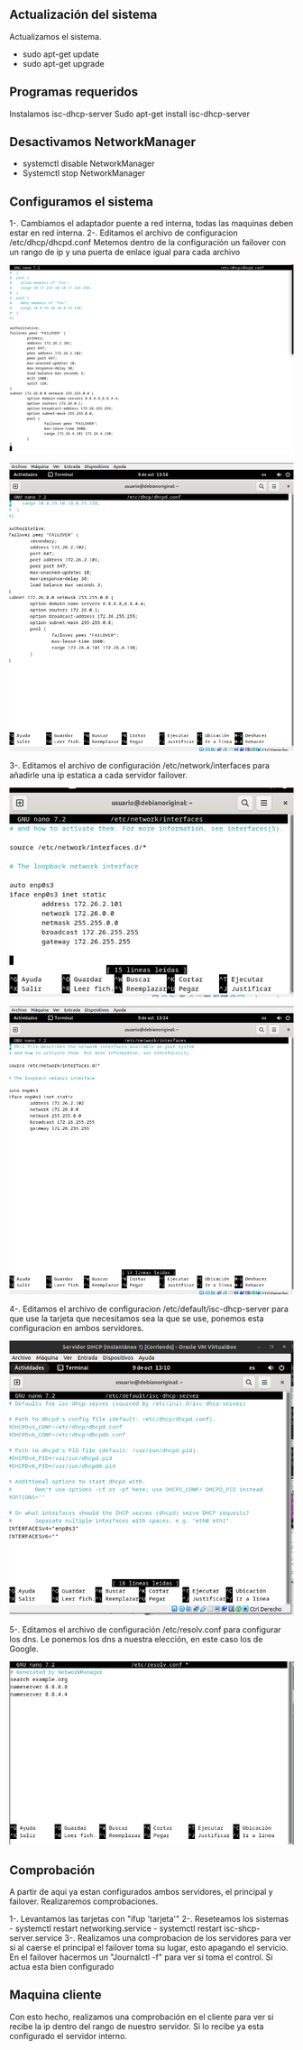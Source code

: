 ## Actualización del sistema
Actualizamos el sistema.
- sudo apt-get update
- sudo apt-get upgrade

## Programas requeridos
Instalamos isc-dhcp-server
Sudo apt-get install isc-dhcp-server

## Desactivamos NetworkManager
- systemctl disable NetworkManager
- Systemctl stop NetworkManager

## Configuramos el sistema

1-. Cambiamos el adaptador puente a red interna, todas las maquinas deben estar en red interna.
2-. Editamos el archivo de configuracion /etc/dhcp/dhcpd.conf Metemos dentro de la configuración un 
    failover con un rango de ip y una puerta de enlace igual para cada archivo

![Failover1](/Imagenes/failover1.png)

![Failover2](/Imagenes/failover2.png)

3-. Editamos el archivo de configuración /etc/network/interfaces para añadirle una ip estatica a cada servidor failover.

![Interface1](/Imagenes/interface1.png)

![Interface2](/Imagenes/interface2.png)

4-. Editamos el archivo de configuracion /etc/default/isc-dhcp-server para que use la tarjeta que necesitamos sea la 
    que se use, ponemos esta configuracion en ambos servidores.

![isc](/Imagenes/isc.png)

5-. Editamos el archivo de configuración /etc/resolv.conf para configurar los dns. Le ponemos los dns a 
    nuestra elección, en este caso los de Google.

![dns](/Imagenes/dns.png)

## Comprobación
A partir de aqui ya estan configurados ambos servidores, el principal y failover. Realizaremos comprobaciones.

1-. Levantamos las tarjetas con "ifup 'tarjeta'"
2-. Reseteamos los sistemas
    - systemctl restart networking.service
    - systemctl restart isc-shcp-server.service
3-. Realizamos una comprobacion de los servidores para ver si al caerse el principal el failover toma su lugar, 
    esto apagando el servicio. En el failover hacermos un "Journalctl -f" para ver si toma el control. 
    Si actua esta bien configurado

## Maquina cliente
Con esto hecho, realizamos una comprobación en el cliente para ver si recibe la ip dentro del rango de nuestro servidor.
Si lo recibe ya esta configurado el servidor interno.
